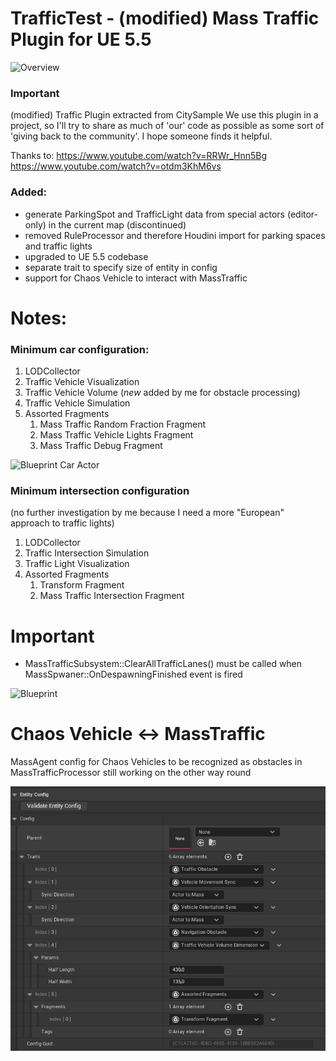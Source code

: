 # TrafficTest - (modified) Mass Traffic Plugin for UE 5.5

![Overview](/docs/overview.jpg)

### Important
(modified) Traffic Plugin extracted from CitySample
We use this plugin in a project, so I'll try to share as much of 'our' code as possible as some sort of 'giving back to the community'. I hope someone finds it helpful.

Thanks to:
https://www.youtube.com/watch?v=RRWr_Hnn5Bg
https://www.youtube.com/watch?v=otdm3KhM6vs

### Added:
- generate ParkingSpot and TrafficLight data from special actors (editor-only) in the current map (discontinued)
- removed RuleProcessor and therefore Houdini import for parking spaces and traffic lights
- upgraded to UE 5.5 codebase
- separate trait to specify size of entity in config
- support for Chaos Vehicle to interact with MassTraffic

# Notes:

### Minimum car configuration:
1. LODCollector
2. Traffic Vehicle Visualization
3. Traffic Vehicle Volume (*new* added by me for obstacle processing)
4. Traffic Vehicle Simulation
5. Assorted Fragments
   1. Mass Traffic Random Fraction Fragment
   2. Mass Traffic Vehicle Lights Fragment
   3. Mass Traffic Debug Fragment

![Blueprint Car Actor](/docs/bp_car_actor.jpg)


### Minimum intersection configuration
(no further investigation by me because I need a more "European" approach to traffic lights)
1. LODCollector
2. Traffic Intersection Simulation
3. Traffic Light Visualization
4. Assorted Fragments
   1. Transform Fragment
   2. Mass Traffic Intersection Fragment

# Important
- MassTrafficSubsystem::ClearAllTrafficLanes() must be called when MassSpwaner::OnDespawningFinished event is fired
  
![Blueprint](/docs/despawn_event.jpg)

# Chaos Vehicle <-> MassTraffic 
MassAgent config for Chaos Vehicles to be recognized as obstacles in MassTrafficProcessor 
still working on the other way round

![Chaos Vehicle Config](/docs/chaos_vehicle_config.jpg)
